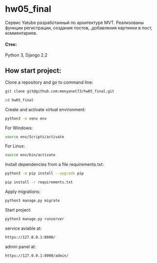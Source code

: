 # hw05_final
Сервис Yatube разработанный по архитектуре MVT. Реализованы функции регистрации, создания постов, ,добавления картинки в пост, комментариев.

#### Стек:
Python 3, Django 2.2

## How start project:

Clone a repository and go to command line:

```sh
git clone git@github.com:menyanet73/hw05_final.git
```

```sh
cd hw05_final
```

Create and activate virtual environment:

```sh
python3 -m venv env
```
For Windows:
```sh
source env/Scripts/activate  
```
For Linux:
```sh
source env/bin/activate  
```

Install dependencies from a file requirements.txt:

```sh
python3 -m pip install --upgrade pip
```

```sh
pip install -r requirements.txt
```

Apply migrations:

```sh
python3 manage.py migrate
```

Start project:

```sh
python3 manage.py runserver
```

service aviable at:
```sh
https://127.0.0.1:8000/
```

admin panel at:
```sh
https://127.0.0.1:8000/admin/
```
